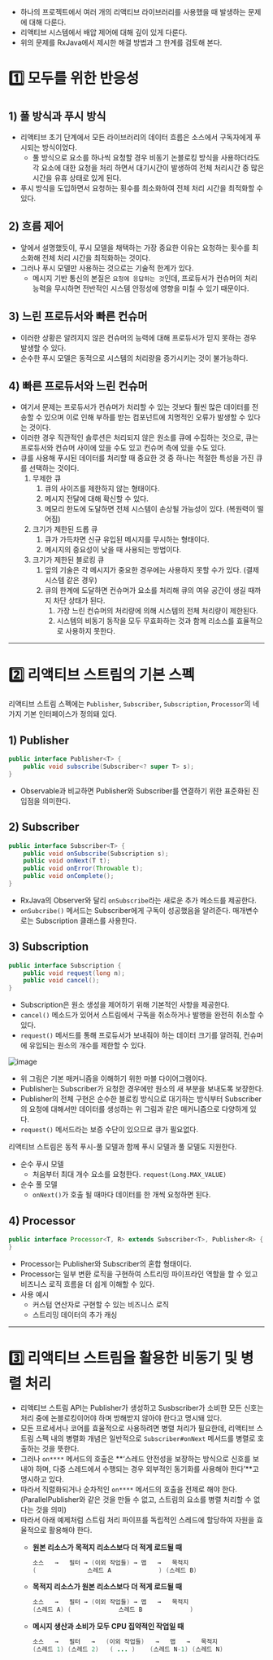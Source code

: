 - 하나의 프로젝트에서 여러 개의 리액티브 라이브러리를 사용했을 때 발생하는 문제에 대해 다룬다.
- 리액티브 시스템에서 배압 제어에 대해 깊이 있게 다룬다.
- 위의 문제를 RxJava에서 제시한 해결 방법과 그 한계를 검토해 본다.

# 1️⃣ 모두를 위한 반응성

## 1) 풀 방식과 푸시 방식

- 리액티브 초기 단계에서 모든 라이브러리의 데이터 흐름은 소스에서 구독자에게 푸시되는 방식이었다.
    - 풀 방식으로 요소를 하나씩 요청할 경우 비동기 논블로킹 방식을 사용하더라도 각 요소에 대한 요청을 처리 하면서 대기시간이 발생하여 전체 처리시간 중 많은 시간을 유휴 상태로 있게 된다.
- 푸시 방식을 도입하면서 요청하는 횟수를 최소화하여 전체 처리 시간을 최적화할 수 있다.

## 2) 흐름 제어

- 앞에서 설명했듯이, 푸시 모델을 채택하는 가장 중요한 이유는 요청하는 횟수를 최소화해 전체 처리 시간을 최적화하는 것이다.
- 그러나 푸시 모델만 사용하는 것으로는 기술적 한계가 있다.
    - 메시지 기반 통신의 본질은 `요청에 응답하는 것`인데, 프로듀서가 컨슈머의 처리 능력을 무시하면 전반적인 시스템 안정성에 영향을 미칠 수 있기 때문이다.

## 3) 느린 프로듀서와 빠른 컨슈머

- 이러한 상황은 알려지지 않은 컨슈머의 능력에 대해 프로듀서가 믿지 못하는 경우 발생할 수 있다.
- 순수한 푸시 모델은 동적으로 시스템의 처리량을 증가시키는 것이 불가능하다.

## 4) 빠른 프로듀서와 느린 컨슈머

- 여기서 문제는 프로듀서가 컨슈머가 처리할 수 있는 것보다 훨씬 많은 데이터를 전송할 수 있으며 이로 인해 부하를 받는 컴포넌트에 치명적인 오류가 발생할 수 있다는 것이다.
- 이러한 경우 직관적인 솔루션은 처리되지 않은 원소를 큐에 수집하는 것으로, 큐는 프로듀서와 컨슈머 사이에 있을 수도 있고 컨슈머 측에 있을 수도 있다.
- 큐를 사용해 푸시된 데이터를 처리할 때 중요한 것 중 하나는 적절한 특성을 가진 큐를 선택하는 것이다.
    1. 무제한 큐
        1. 큐의 사이즈를 제한하지 않는 형태이다.
        2. 메시지 전달에 대해 확신할 수 있다.
        3. 메모리 한도에 도달하면 전체 시스템이 손상될 가능성이 있다. (복원력이 떨어짐)
    2. 크기가 제한된 드롭 큐
        1. 큐가 가득차면 신규 유입된 메시지를 무시하는 형태이다.
        2. 메시지의 중요성이 낮을 때 사용되는 방법이다.
    3. 크기가 제한된 블로킹 큐
        1. 앞의 기술은 각 메시지가 중요한 경우에는 사용하지 못할 수가 있다. (결제 시스템 같은 경우)
        2. 큐의 한계에 도달하면 컨슈머가 요소를 처리해 큐의 여유 공간이 생길 때까지 차단 상태가 된다.
            1. 가장 느린 컨슈머의 처리량에 의해 시스템의 전체 처리량이 제한된다. 
            2. 시스템의 비동기 동작을 모두 무효화하는 것과 함께 리소스를 효율적으로 사용하지 못한다.

---

# 2️⃣ 리액티브 스트림의 기본 스펙

리액티브 스트림 스펙에는 `Publisher`, `Subscriber`, `Subscription`, `Processor`의 네 가지 기본 인터페이스가 정의돼 있다.

## 1) Publisher

```java
public interface Publisher<T> {
    public void subscribe(Subscriber<? super T> s);
}
```

- Observable과 비교하면 Publisher와 Subscriber를 연결하기 위한 표준화된 진입점을 의미한다.

## 2) Subscriber

```java
public interface Subscriber<T> {
    public void onSubscribe(Subscription s);
    public void onNext(T t);
    public void onError(Throwable t);
    public void onComplete();
}
```

- RxJava의 Observer와 달리 `onSubscribe`라는 새로운 추가 메소드를 제공한다.
- `onSubcribe()` 메서드는 Subscriber에게 구독이 성공했음을 알려준다. 매개변수로는 Subscription 클래스를 사용한다.

## 3) Subscription

```java
public interface Subscription {
    public void request(long n);
    public void cancel();
}
```

- Subscription은 원소 생성을 제어하기 위해 기본적인 사항을 제공한다.
- `cancel()` 메소드가 있어서 스트림에서 구독을 취소하거나 발행을 완전히 취소할 수 있다.
- `request()` 메서드를 통해 프로듀서가 보내줘야 하는 데이터 크기를 알려줘, 컨슈머에 유입되는 원소의 개수를 제한할 수 있다.

![image](https://user-images.githubusercontent.com/55661631/199280910-2021dbbe-e646-4541-9511-d7dbdffe445b.png)

- 위 그림은 기본 매커니즘을 이해하기 위한 마블 다이어그램이다.
- Publisher는 Subscriber가 요청한 경우에만 원소의 새 부분을 보내도록 보장한다.
- Publisher의 전체 구현은 순수한 블로킹 방식으로 대기하는 방식부터 Subscriber의 요청에 대해서만 데이터를 생성하는 위 그림과 같은 매커니즘으로 다양하게 있다.
- `request()` 메서드라는 보증 수단이 있으므로 큐가 필요없다.

리액티브 스트림은 동적 푸시-풀 모델과 함께 푸시 모델과 풀 모델도 지원한다.

- 순수 푸시 모델
    - 처음부터 최대 개수 요소를 요청한다. `request(Long.MAX_VALUE)`
- 순수 풀 모델
    - `onNext()`가 호출 될 때마다 데이터를 한 개씩 요청하면 된다.

## 4) Processor

```java
public interface Processor<T, R> extends Subscriber<T>, Publisher<R> {
}
```

- Processor는 Publisher와 Subscriber의 혼합 형태이다.
- Processor는 일부 변환 로직을 구현하여 스트리밍 파이프라인 역할을 할 수 있고 비즈니스 로직 흐름을 더 쉽게 이해할 수 있다.
- 사용 예시
    - 커스텀 연산자로 구현할 수 있는 비즈니스 로직
    - 스트리밍 데이터의 추가 캐싱

---

# 3️⃣ 리액티브 스트림을 활용한 비동기 및 병렬 처리

- 리액티브 스트림 API는 Publisher가 생성하고 Susbscriber가 소비한 모든 신호는 처리 중에 논블로킹이어야 하며 방해받지 않아야 한다고 명시돼 있다.
- 모든 프로세서나 코어를 효율적으로 사용하려면 병렬 처리가 필요한데, 리액티브 스트림 스펙 내의 병렬화 개념은 일반적으로 `Subscriber#onNext` 메서드를 병렬로 호출하는 것을 뜻한다.
- 그러나 `on****` 메서드의 호출은 **‘스레드 안전성을 보장하는 방식으로 신호를 보내야 하며, 다중 스레드에서 수행되는 경우 외부적인 동기화를 사용해야 한다’**고 명시하고 있다.
- 따라서 직렬화되거나 순차적인 `on****` 메서드의 호출을 전제로 해야 한다. (ParallelPublisher와 같은 것을 만들 수 없고, 스트림의 요소를 병렬 처리할 수 없다는 것을 의미)
- 따라서 아래 예제처럼 스트림 처리 파이프를 독립적인 스레드에 할당하여 자원을 효율적으로 활용해야 한다.
    - **원본 리소스가 목적지 리소스보다 더 적게 로드될 때**
        
        ```java
        소스   →   필터 → (이외 작업들) → 맵   →   목적지
        (              스레드 A             ) (스레드 B)
        ```
        
    
    - **목적지 리소스가 원본 리소스보다 더 적게 로드될 때**
        
        ```java
        소스   →   필터 → (이외 작업들) → 맵   →   목적지
        (스레드 A) (             스레드 B             )
        ```
        
    
    - **메시지 생산과 소비가 모두 CPU 집약적인 작업일 때**
        
        ```java
        소스   →   필터   →   (이외 작업들)   →   맵   →   목적지
        (스레드 1) (스레드 2)   ( ... )    (스레드 N-1) (스레드 N)
        ```
